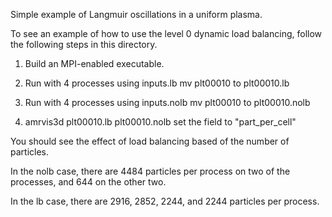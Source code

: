 Simple example of Langmuir oscillations in a uniform plasma.

To see an example of how to use the level 0 dynamic load balancing, follow the following steps
in this directory.

1) Build an MPI-enabled executable.

2) Run with 4 processes using inputs.lb
   mv plt00010 to plt00010.lb

3) Run with 4 processes using inputs.nolb
   mv plt00010 to plt00010.nolb

4) amrvis3d plt00010.lb plt00010.nolb
   set the field to "part_per_cell"

You should see the effect of load balancing based of the number of particles.

In the nolb case, there are 4484 particles per process on two of the processes, and 644 on the other two.

In the   lb case, there are 2916, 2852, 2244, and 2244 particles per process.

